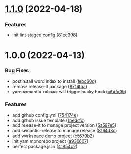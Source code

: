# [1.1.0](https://github.com/wfe-templates/yarn-monorepo/compare/v1.0.0...v1.1.0) (2022-04-18)


### Features

* init lint-staged config ([81ce398](https://github.com/wfe-templates/yarn-monorepo/commit/81ce398e512533db380b89df7a49605988c9b1b4))

# 1.0.0 (2022-04-13)


### Bug Fixes

* postinstall word index to install ([febc60d](https://github.com/wfe-templates/yarn-monorepo/commit/febc60dd4aec618dccdf8fe65e3838cd6bdb4b63))
* remove release-it package ([8714fba](https://github.com/wfe-templates/yarn-monorepo/commit/8714fba4022e30b3bea2840392e2cf1231770b0e))
* yarn semantic-release will trigger husky hook ([c6dfe9b](https://github.com/wfe-templates/yarn-monorepo/commit/c6dfe9b41fa944c45e60eaaf6c1b359a391ccf8d))


### Features

* add github config.yml ([754174e](https://github.com/wfe-templates/yarn-monorepo/commit/754174e403a260cb52e852af77cf3842289f2e1d))
* add github issue template ([1bedcfc](https://github.com/wfe-templates/yarn-monorepo/commit/1bedcfc5702d95c7d67b64b0847a6b5bc1f8f326))
* add release-it to manage project version ([5a567e5](https://github.com/wfe-templates/yarn-monorepo/commit/5a567e540a4cb8d59b629fb335abe5c66430fda0))
* add semantic-release to manage release ([8164d3c](https://github.com/wfe-templates/yarn-monorepo/commit/8164d3c7cc48641e771f8ba1add3da4aba02ebd4))
* add workspace demo project ([c5679b2](https://github.com/wfe-templates/yarn-monorepo/commit/c5679b29c2a801086c49a996ed40f681dbd3237a))
* init yarn monorepo project ([a930607](https://github.com/wfe-templates/yarn-monorepo/commit/a9306070ab72ca6a8d8c4df3c967b44f1c0d463f))
* perfect package.json ([41854c2](https://github.com/wfe-templates/yarn-monorepo/commit/41854c2f0ff9edaae38d693036414feb855bd5f5))
